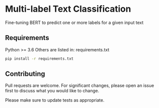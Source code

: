 # Multi-label Text Classification

Fine-tuning BERT to predict one or more labels for a given input text

## Requirements
Python >= 3.6
Others are listed in: requirements.txt

```bash
pip install -r requirements.txt
```

## Contributing

Pull requests are welcome. For significant changes, please open an issue first
to discuss what you would like to change.

Please make sure to update tests as appropriate.
